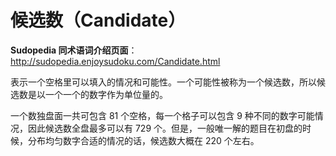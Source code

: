 # 候选数（Candidate）

**Sudopedia 同术语词介绍页面**：http://sudopedia.enjoysudoku.com/Candidate.html

表示一个空格里可以填入的情况和可能性。一个可能性被称为一个候选数，所以候选数是以一个一个的数字作为单位量的。

一个数独盘面一共可包含 81 个空格，每一个格子可以包含 9 种不同的数字可能情况，因此候选数全盘最多可以有 729 个。但是，一般唯一解的题目在初盘的时候，分布均匀数字合适的情况的话，候选数大概在 220 个左右。